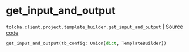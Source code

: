 # get_input_and_output
`toloka.client.project.template_builder.get_input_and_output` | [Source code](https://github.com/Toloka/toloka-kit/blob/v1.2.2/src/client/project/template_builder/__init__.py#L230)

```python
get_input_and_output(tb_config: Union[dict, TemplateBuilder])
```

